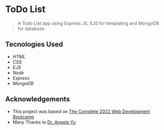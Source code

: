 # ToDo List
> A Todo List app using Express JS, EJS for templating and MongoDB for database.

## Tecnologies Used
* _HTML_
* _CSS_
* _EJS_
* _Node_
* _Express_
* _MongoDB_

## Acknowledgements
- This project was based on [The Complete 2022 Web Development Bootcamp](https://www.udemy.com/course/the-complete-web-development-bootcamp/)
- Many Thanks to [Dr. Angela Yu](https://github.com/angelabauer)